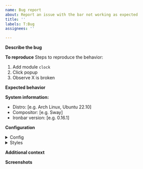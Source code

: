 ```yaml
---
name: Bug report
about: Report an issue with the bar not working as expected
title: ''
labels: T:Bug
assignees: ''

---
```


**Describe the bug**
<!-- A clear and concise description of what the bug is. -->

**To reproduce**
Steps to reproduce the behavior:

1. Add module `clock`
2. Click popup
3. Observe X is broken

**Expected behavior**
<!-- A clear and concise description of what you expected to happen. -->

**System information:**
- Distro: [e.g. Arch Linux, Ubuntu 22.10]
- Compositor: [e.g. Sway]
- Ironbar version: [e.g. 0.16.1]

**Configuration**
<!-- Share your bar configuration and stylesheet as applicable: -->

<details><summary>Config</summary>

```

```

</details>


<details><summary>Styles</summary>

```css

```

</details>

**Additional context**
<!-- Add any other context about the problem here. -->

**Screenshots**
<!-- If applicable, add screenshots to help explain your problem. -->
